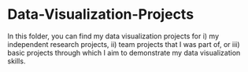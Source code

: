 # Data-Visualization-Projects

In this folder, you can find my data visualization projects for i) my independent research projects, ii) team projects that I was part of, or iii) basic projects through which I aim to demonstrate my data visualization skills. 
